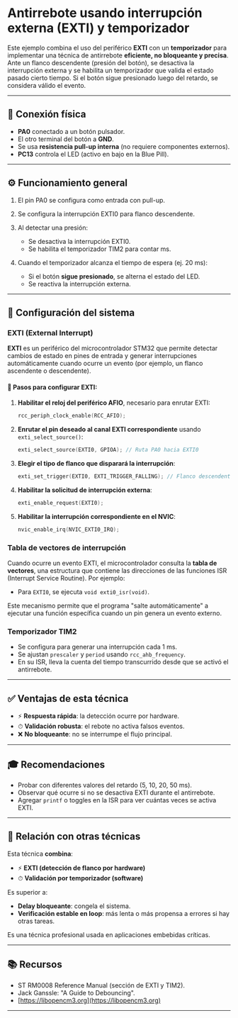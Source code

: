 # Antirrebote usando interrupción externa (EXTI) y temporizador

Este ejemplo combina el uso del periférico **EXTI** con un **temporizador** para implementar una técnica de antirrebote **eficiente, no bloqueante y precisa**. Ante un flanco descendente (presión del botón), se desactiva la interrupción externa y se habilita un temporizador que valida el estado pasado cierto tiempo. Si el botón sigue presionado luego del retardo, se considera válido el evento.

---

## 🔌 Conexión física

* **PA0** conectado a un botón pulsador.
* El otro terminal del botón a **GND**.
* Se usa **resistencia pull-up interna** (no requiere componentes externos).
* **PC13** controla el LED (activo en bajo en la Blue Pill).

---

## ⚙️ Funcionamiento general

1. El pin PA0 se configura como entrada con pull-up.
2. Se configura la interrupción EXTI0 para flanco descendente.
3. Al detectar una presión:

   * Se desactiva la interrupción EXTI0.
   * Se habilita el temporizador TIM2 para contar ms.
4. Cuando el temporizador alcanza el tiempo de espera (ej. 20 ms):

   * Si el botón **sigue presionado**, se alterna el estado del LED.
   * Se reactiva la interrupción externa.

---

## 🔢 Configuración del sistema

### EXTI (External Interrupt)

**EXTI** es un periférico del microcontrolador STM32 que permite detectar cambios de estado en pines de entrada y generar interrupciones automáticamente cuando ocurre un evento (por ejemplo, un flanco ascendente o descendente).

#### 🔧 Pasos para configurar EXTI:

1. **Habilitar el reloj del periférico AFIO**, necesario para enrutar EXTI:

   ```c
   rcc_periph_clock_enable(RCC_AFIO);
   ```

2. **Enrutar el pin deseado al canal EXTI correspondiente** usando `exti_select_source()`:

   ```c
   exti_select_source(EXTI0, GPIOA); // Ruta PA0 hacia EXTI0
   ```

3. **Elegir el tipo de flanco que disparará la interrupción**:

   ```c
   exti_set_trigger(EXTI0, EXTI_TRIGGER_FALLING); // Flanco descendente
   ```

4. **Habilitar la solicitud de interrupción externa**:

   ```c
   exti_enable_request(EXTI0);
   ```

5. **Habilitar la interrupción correspondiente en el NVIC**:

   ```c
   nvic_enable_irq(NVIC_EXTI0_IRQ);
   ```

### Tabla de vectores de interrupción

Cuando ocurre un evento EXTI, el microcontrolador consulta la **tabla de vectores**, una estructura que contiene las direcciones de las funciones ISR (Interrupt Service Routine). Por ejemplo:

* Para `EXTI0`, se ejecuta `void exti0_isr(void)`.

Este mecanismo permite que el programa "salte automáticamente" a ejecutar una función específica cuando un pin genera un evento externo.

### Temporizador TIM2

* Se configura para generar una interrupción cada 1 ms.
* Se ajustan `prescaler` y `period` usando `rcc_ahb_frequency`.
* En su ISR, lleva la cuenta del tiempo transcurrido desde que se activó el antirrebote.

---

## ✅ Ventajas de esta técnica

* ⚡️ **Respuesta rápida**: la detección ocurre por hardware.
* ⏱ **Validación robusta**: el rebote no activa falsos eventos.
* ❌ **No bloqueante**: no se interrumpe el flujo principal.

---

## 🎓 Recomendaciones&#x20;

* Probar con diferentes valores del retardo (5, 10, 20, 50 ms).
* Observar qué ocurre si no se desactiva EXTI durante el antirrebote.
* Agregar `printf` o toggles en la ISR para ver cuántas veces se activa EXTI.

---

## 🔌 Relación con otras técnicas

Esta técnica **combina**:

* ⚡ **EXTI (detección de flanco por hardware)**
* ⏱ **Validación por temporizador (software)**

Es superior a:

* **Delay bloqueante**: congela el sistema.
* **Verificación estable en loop**: más lenta o más propensa a errores si hay otras tareas.

Es una técnica profesional usada en aplicaciones embebidas críticas.

---

## 📚 Recursos

* ST RM0008 Reference Manual (sección de EXTI y TIM2).
* Jack Ganssle: "A Guide to Debouncing".
* [https://libopencm3.org](https://libopencm3.org)

---
